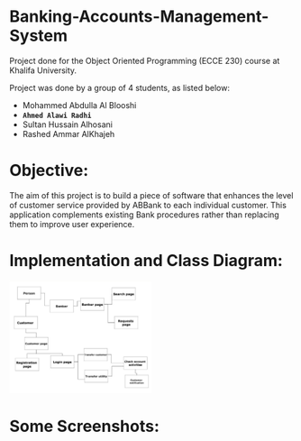 # Banking-Accounts-Management-System
Project done for the Object Oriented Programming (ECCE 230) course at Khalifa University. 

Project was done by a group of 4 students, as listed below:
- Mohammed Abdulla Al Blooshi
- **<code>Ahmed Alawi Radhi</code>**
- Sultan Hussain Alhosani
- Rashed Ammar AlKhajeh

# Objective:
The aim of this project is to build a piece of software that enhances the level of customer service provided by ABBank to each individual customer. This application complements existing Bank procedures rather than replacing them to improve user experience.

# Implementation and Class Diagram:
<img src="ReadMe_Images/Class_Diagram.jpeg" width="50%" height="50%">

# Some Screenshots: 
